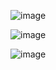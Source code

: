 ![image](https://github.com/user-attachments/assets/d4495161-9d3b-421d-8469-f563cd9b491b)

![image](https://github.com/user-attachments/assets/2067c27e-5a41-4cbc-a729-402b97912725)


![image](https://github.com/user-attachments/assets/4a48f04b-a3dd-4f83-a5ec-ae858b54c127)



